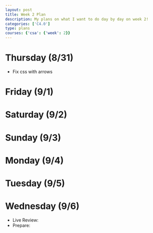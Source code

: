 ```yaml
---
layout: post
title: Week 2 Plan
description: My plans on what I want to do day by day on week 2!
categories: ['C4.0']
type: plans
courses: {'csa': {'week': 2}}
---
```


# Thursday (8/31)
- Fix css with arrows
# Friday (9/1)

# Saturday (9/2)

# Sunday (9/3)

# Monday (9/4)

# Tuesday (9/5)

# Wednesday (9/6)
- Live Review:
- Prepare:

